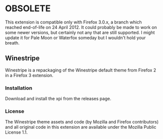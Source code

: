 # OBSOLETE

This extension is compatible only with Firefox 3.0.x, a branch which reached end-of-life on 24 April 2012. It could probably be made to work on some newer versions, but certainly not any that are still supported. I might update it for Pale Moon or Waterfox someday but I wouldn't hold your breath.

## Winestripe

Winestripe is a repackaging of the Winestripe default theme from Firefox 2 in a Firefox 3 extension.

### Installation

Download and install the xpi from the releases page.

### License

The Winestripe theme assets and code (by Mozilla and Firefox contributors) and all original code in this extension are available under the Mozilla Public License 1.1.